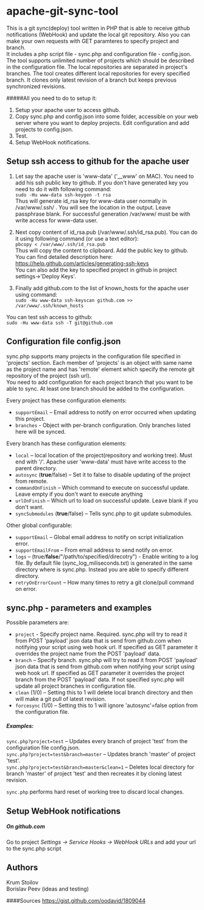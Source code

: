 apache-git-sync-tool
====================

This is a git sync(deploy) tool written in PHP that is able to receive github notifications (WebHook) and update the local git repository. Also you can make your own requests with GET paramteres to specify project and branch.  
It includes a php script file - sync.php and configuration file - config.json.  
The tool supports unlimited number of projects which should be described in the configuration file.
The local repositories are separated in project's branches. The tool creates different local repositories for every specified branch. It clones only latest revision of a branch but keeps previous synchronized revisions.  

#####All you need to do to setup it: 
1. Setup your apache user to access github.  
2. Copy sync.php and config.json into some folder, accessible on your web server where you want to deploy projects. Edit configuration and add projects to config.json.  
3. Test.  
4. Setup WebHook notifications.  

Setup ssh access to github for the apache user
----------------

1. Let say the apache user is 'www-data' ('__www' on MAC). You need to add his ssh public key to github. If you don't have generated key you need to do it with following command:  
`sudo -Hu www-data ssh-keygen -t rsa`  
Thus will generate id_rsa key for www-data user normally in /var/www/.ssh/ . You will see the location in the output. Leave passphrase blank. For successful generation /var/www/ must be with write access for www-data user.

2. Next copy content of id_rsa.pub (/var/www/.ssh/id_rsa.pub). You can do it using following command (or use a text editor):  
`pbcopy < /var/www/.ssh/id_rsa.pub`   
Thus will copy the content to clipboard.
Add the public key to github. You can find detailed description here: https://help.github.com/articles/generating-ssh-keys  
You can also add the key to specified project in github in project settings->'Deploy Keys'.

3. Finally add github.com to the list of known_hosts for the apache user using command:  
`sudo -Hu www-data ssh-keyscan github.com >> /var/www/.ssh/known_hosts`

You can test ssh access to github:  
`sudo -Hu www-data ssh -T git@github.com`


Configuration file config.json
--------------------

sync.php supports many projects in the configuration file specified in 'projects' section.
Each member of 'projects' is an object with same name as the project name and has 'remote' element which specify the remote git repository of the project (ssh url).  
You need to add configuration for each project branch that you want to be able to sync. At least one branch should be added to the configuration.

Every project has these configuration elements:  
* `supportEmail` – Email address to notify on error occurred when updating this project.  
* `branches` - Object with per-branch configuration. Only branches listed here will be synced.

Every branch has these configuration elements:
* `local` – local location of the project(repository and working tree). Must end with  '/'. Apache user 'www-data' must have write access to the parent directory.  
* `autosync` (__true__/false) – Set it to false to disable updating of the project from remote.  
* `commandOnFinish` – Which command to execute on successful update. Leave empty if you don't want to execute anything  
* `urlOnFinish` – Which url to load on successful update. Leave blank if you don't want.   
* `syncSubmodules` (__true__/false) – Tells sync.php to git update submodules.   

Other global configurable:  
* `supportEmail` – Global email address to notify on script initialization error.  
* `supportEmailFrom` – From email address to send notify on error.  
* `logs` – (true/__false__/"/path/to/specified/direcotry") - Enable writing to a log file. By default file (sync_log_miliseconds.txt) is generated in the same directory where is sync.php. Instead you are able to specify different directory.  
* `retryOnErrorCount` – How many times to retry a git clone/pull command on error.  


sync.php - parameters and examples
-------------------

Possible parameters are:
* `project` - Specify project name. Required. sync.php will try to read it from POST 'payload' json data that is send from github.com when notifying your script using web hook url. If specified as GET parameter it overrides the project name from the POST 'payload' data.   
* `branch` – Specify branch. sync.php will try to read it from POST 'payload' json data that is send from github.com when notifying your script using web hook url. If specified as GET parameter it overrides the project branch from the POST 'payload' data. If not specified sync.php will update all project branches in configuration file.
* `clean` (1/0) –  Setting this to 1 will delete local branch directory and then will make a git pull of latest revision.
* `forcesync` (1/0) –  Setting this to 1 will ignore 'autosync'=false option from the configuration file.  

##### Examples:
`sync.php?project=test` – Updates every branch of project 'test' from the configuration file config.json.  
`sync.php?project=test&branch=master` – Updates branch 'master' of project 'test'.  
`sync.php?project=test&branch=master&clean=1` – Deletes local directory for branch 'master' of project 'test' and then recreates it by cloning latest revision.

`sync.php` performs hard reset of working tree to discard local changes.

Setup WebHook notifications
-------------------
##### On github.com
Go to project *Settings -> Service Hooks -> WebHook URLs* and add your url to the sync.php script

Authors
---------
Krum Stoilov  
Borislav Peev (ideas and testing)

####Sources
https://gist.github.com/oodavid/1809044


